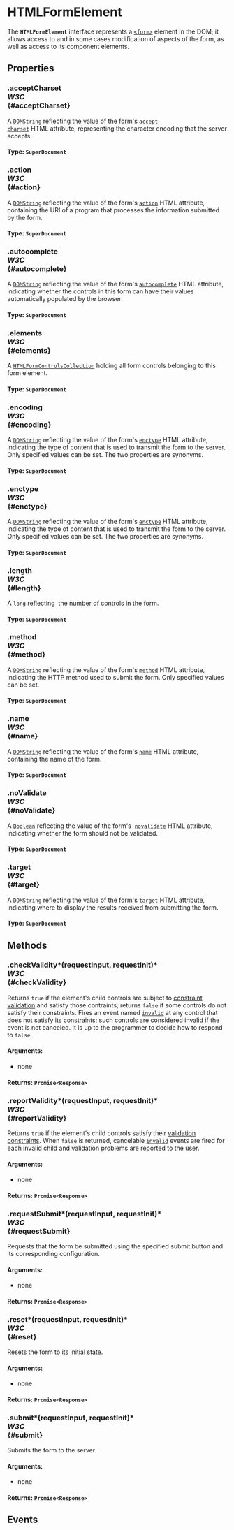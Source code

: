 # HTMLFormElement

<div class='overview'><span class="seoSummary">The <code><strong>HTMLFormElement</strong></code> interface represents a <a href="/en-US/docs/Web/HTML/Element/form" title="The HTML <form> element represents a document section containing interactive controls for submitting information."><code>&lt;form&gt;</code></a> element in the DOM; it allows access to and in some cases modification of aspects of the form, as well as access to its component elements.</span></div>

## Properties

### .acceptCharset <div class="specs"><i>W3C</i></div> {#acceptCharset}

A <a href="/en-US/docs/Web/API/DOMString" title="DOMString is a UTF-16 String. As JavaScript already uses such strings, DOMString is mapped directly to a String."><code>DOMString</code></a> reflecting the value of the form's <code><a href="/en-US/docs/Web/HTML/Element/form#attr-accept-charset">accept-charset</a></code>&nbsp;HTML&nbsp;attribute, representing the character encoding that the server accepts.

#### **Type**: `SuperDocument`

### .action <div class="specs"><i>W3C</i></div> {#action}

A <a href="/en-US/docs/Web/API/DOMString" title="DOMString is a UTF-16 String. As JavaScript already uses such strings, DOMString is mapped directly to a String."><code>DOMString</code></a> reflecting the value of the form's <code><a href="/en-US/docs/Web/HTML/Element/form#attr-action">action</a></code> HTML attribute, containing the URI&nbsp;of a program that processes the information submitted by the form.

#### **Type**: `SuperDocument`

### .autocomplete <div class="specs"><i>W3C</i></div> {#autocomplete}

A <a href="/en-US/docs/Web/API/DOMString" title="DOMString is a UTF-16 String. As JavaScript already uses such strings, DOMString is mapped directly to a String."><code>DOMString</code></a> reflecting the value of the form's <code><a href="/en-US/docs/Web/HTML/Element/form#attr-autocomplete">autocomplete</a></code> HTML&nbsp;attribute, indicating whether the controls in this form can have their values automatically populated by the browser.

#### **Type**: `SuperDocument`

### .elements <div class="specs"><i>W3C</i></div> {#elements}

A <a href="/en-US/docs/Web/API/HTMLFormControlsCollection" title="The HTMLFormControlsCollection interface represents a collection of HTML form control elements. "><code>HTMLFormControlsCollection</code></a> holding all form controls belonging to this form element.

#### **Type**: `SuperDocument`

### .encoding <div class="specs"><i>W3C</i></div> {#encoding}

A <a href="/en-US/docs/Web/API/DOMString" title="DOMString is a UTF-16 String. As JavaScript already uses such strings, DOMString is mapped directly to a String."><code>DOMString</code></a> reflecting the value of the form's <code><a href="/en-US/docs/Web/HTML/Element/form#attr-enctype">enctype</a></code>&nbsp;HTML&nbsp;attribute, indicating the type of content that is used to transmit the form to the server. Only specified values can be set. The two properties are synonyms.

#### **Type**: `SuperDocument`

### .enctype <div class="specs"><i>W3C</i></div> {#enctype}

A <a href="/en-US/docs/Web/API/DOMString" title="DOMString is a UTF-16 String. As JavaScript already uses such strings, DOMString is mapped directly to a String."><code>DOMString</code></a> reflecting the value of the form's <code><a href="/en-US/docs/Web/HTML/Element/form#attr-enctype">enctype</a></code>&nbsp;HTML&nbsp;attribute, indicating the type of content that is used to transmit the form to the server. Only specified values can be set. The two properties are synonyms.

#### **Type**: `SuperDocument`

### .length <div class="specs"><i>W3C</i></div> {#length}

A <code>long</code> reflecting&nbsp; the number of controls in the form.

#### **Type**: `SuperDocument`

### .method <div class="specs"><i>W3C</i></div> {#method}

A <a href="/en-US/docs/Web/API/DOMString" title="DOMString is a UTF-16 String. As JavaScript already uses such strings, DOMString is mapped directly to a String."><code>DOMString</code></a> reflecting the value of the form's <code><a href="/en-US/docs/Web/HTML/Element/form#attr-method">method</a></code>&nbsp;HTML&nbsp;attribute, indicating the HTTP&nbsp;method used to submit the form. Only specified values can be set.

#### **Type**: `SuperDocument`

### .name <div class="specs"><i>W3C</i></div> {#name}

A <a href="/en-US/docs/Web/API/DOMString" title="DOMString is a UTF-16 String. As JavaScript already uses such strings, DOMString is mapped directly to a String."><code>DOMString</code></a> reflecting the value of the form's <code><a href="/en-US/docs/Web/HTML/Element/form#attr-name">name</a></code>&nbsp;HTML&nbsp;attribute, containing the name of the form.

#### **Type**: `SuperDocument`

### .noValidate <div class="specs"><i>W3C</i></div> {#noValidate}

A <a href="/en-US/docs/Web/JavaScript/Reference/Global_Objects/Boolean" title="The Boolean object is an object wrapper for a boolean value."><code>Boolean</code></a> reflecting the value of the form's &nbsp;<code><a href="/en-US/docs/Web/HTML/Element/form#attr-novalidate">novalidate</a></code> HTML attribute, indicating whether the form should not be validated.

#### **Type**: `SuperDocument`

### .target <div class="specs"><i>W3C</i></div> {#target}

A <a href="/en-US/docs/Web/API/DOMString" title="DOMString is a UTF-16 String. As JavaScript already uses such strings, DOMString is mapped directly to a String."><code>DOMString</code></a> reflecting the value of the form's <code><a href="/en-US/docs/Web/HTML/Element/form#attr-target">target</a></code> HTML attribute, indicating where to display the results received from submitting the form.

#### **Type**: `SuperDocument`

## Methods

### .checkValidity*(requestInput, requestInit)* <div class="specs"><i>W3C</i></div> {#checkValidity}

Returns <code>true</code> if the element's child controls are subject to <a href="/en-US/docs/Web/Guide/HTML/HTML5/Constraint_validation">constraint validation</a> and satisfy those contraints; returns <code>false</code> if some controls do not satisfy their constraints. Fires an event named <code><a href="/en-US/docs/Web/Events/invalid" title="/en-US/docs/Web/Events/invalid">invalid</a></code> at any control that does not satisfy its constraints; such controls are considered invalid if the event is not canceled. It is up to the programmer to decide how to respond to <code>false</code>.

#### **Arguments**:


 - none

#### **Returns**: `Promise<Response>`

### .reportValidity*(requestInput, requestInit)* <div class="specs"><i>W3C</i></div> {#reportValidity}

Returns <code>true</code> if the element's child controls satisfy their <a href="/en-US/docs/Web/Guide/HTML/HTML5/Constraint_validation">validation constraints</a>. When <code>false</code> is returned, cancelable <code><a href="/en-US/docs/Web/Events/invalid" title="/en-US/docs/Web/Events/invalid">invalid</a></code> events are fired for each invalid child and validation problems are reported to the user.

#### **Arguments**:


 - none

#### **Returns**: `Promise<Response>`

### .requestSubmit*(requestInput, requestInit)* <div class="specs"><i>W3C</i></div> {#requestSubmit}

Requests that the form be submitted using the specified submit button and its corresponding configuration.

#### **Arguments**:


 - none

#### **Returns**: `Promise<Response>`

### .reset*(requestInput, requestInit)* <div class="specs"><i>W3C</i></div> {#reset}

Resets the form to its initial state.

#### **Arguments**:


 - none

#### **Returns**: `Promise<Response>`

### .submit*(requestInput, requestInit)* <div class="specs"><i>W3C</i></div> {#submit}

Submits the form to the server.

#### **Arguments**:


 - none

#### **Returns**: `Promise<Response>`

## Events
